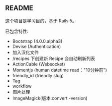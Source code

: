 ## README

这个项目是学习目的，基于 Rails 5。

已包含特性:

* Bootstrap (4.0.0.alpha3)
* Devise (Authentication)
 * 加入汉化文件
* /recipes 下创建新 Recipe 会自动刷新列表
* ActionCable (Websocket)
* Momentjs (human datetime read："10分钟前")
* friendly_id (friendly slug)
* Tag
* workflow
* 图片处理
 * ImageMagick(版本:convert -version)